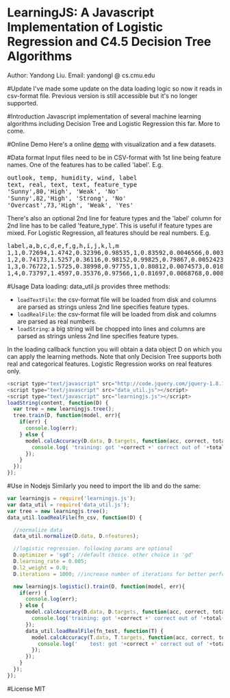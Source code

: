 LearningJS: A Javascript Implementation of Logistic Regression and C4.5 Decision Tree Algorithms
==========
Author: Yandong Liu. Email: yandongl @ cs.cmu.edu

#Update
I've made some update on the data loading logic so now it reads in csv-format file. Previous version is still accessible but it's no longer supported.

#Introduction
Javascript implementation of several machine learning algorithms including Decision Tree and Logistic Regression this far. More to come.

#Online Demo
Here's a online [demo](http://www.cs.cmu.edu/~yandongl/learningjs/decision-tree-demo.html) with visualization and a few datasets.

#Data format
Input files need to be in CSV-format with 1st line being feature names. One of the features has to be called 'label'. E.g.  
<pre>
outlook, temp, humidity, wind, label
text, real, text, text, feature_type
'Sunny',80,'High', 'Weak', 'No'
'Sunny',82,'High', 'Strong', 'No'
'Overcast',73,'High', 'Weak', 'Yes' 
</pre>
There's also an optional 2nd line for feature types and the 'label' column for 2nd line has to be called 'feature_type'. This is useful if feature types are mixed. For Logistic Regression, all features should be real numbers. E.g.
<pre>
label,a,b,c,d,e,f,g,h,i,j,k,l,m
1,1,0.72694,1.4742,0.32396,0.98535,1,0.83592,0.0046566,0.0039465,0.04779,0.12795,0.016108,0.0052323
1,2,0.74173,1.5257,0.36116,0.98152,0.99825,0.79867,0.0052423,0.0050016,0.02416,0.090476,0.0081195,0.002708
1,3,0.76722,1.5725,0.38998,0.97755,1,0.80812,0.0074573,0.010121,0.011897,0.057445,0.0032891,0.00092068
1,4,0.73797,1.4597,0.35376,0.97566,1,0.81697,0.0068768,0.0086068,0.01595,0.065491,0.0042707,0.0011544
</pre>


#Usage
Data loading: data_util.js provides three methods:

 * `loadTextFile`: the csv-format file will be loaded from disk and columns are parsed as strings unless 2nd line specifies feature types.
 * `loadRealFile`: the csv-format file will be loaded from disk and columns are parsed as real numbers.
 * `loadString`: a big string will be chopped into lines and columns are parsed as strings unless 2nd line specifies feature types.

In the loading callback function you will obtain a data object D on which you can apply the learning methods. Note that only Decision Tree supports both real and categorical features. Logistic Regression works on real features only.  


```javascript
<script type="text/javascript" src="http://code.jquery.com/jquery-1.8.1.min.js"></script>
<script type="text/javascript" src="data_util.js"></script>
<script type="text/javascript" src="learningjs.js"></script>
loadString(content, function(D) {
  var tree = new learningjs.tree();
  tree.train(D, function(model, err){
    if(err) {
      console.log(err);
    } else {
      model.calcAccuracy(D.data, D.targets, function(acc, correct, total){
        console.log( 'training: got '+correct +' correct out of '+total+' examples. accuracy:'+(acc*100.0).toFixed(2)+'%');
      });
    }
  });
}); 
```

#Use in Nodejs
Similarly you need to import the lib and do the same:

```javascript 
var learningjs = require('learningjs.js');
var data_util = require('data_util.js');
var tree = new learningjs.tree();
data_util.loadRealFile(fn_csv, function(D) {

  //normalize data
  data_util.normalize(D.data, D.nfeatures); 

  //logistic regression. following params are optional
  D.optimizer = 'sgd'; //default choice. other choice is 'gd'
  D.learning_rate = 0.005;
  D.l2_weight = 0.0;
  D.iterations = 1000; //increase number of iterations for better performance

  new learningjs.logistic().train(D, function(model, err){
    if(err) {
      console.log(err);
    } else {
      model.calcAccuracy(D.data, D.targets, function(acc, correct, total){
        console.log('training: got '+correct +' correct out of '+total+' examples. accuracy:'+(acc*100.0).toFixed(2)+'%');
      });
      data_util.loadRealFile(fn_test, function(T) {
        model.calcAccuracy(T.data, T.targets, function(acc, correct, total){
          console.log('    test: got '+correct +' correct out of '+total+' examples. accuracy:'+(acc*100.0).toFixed(2)+'%');
        });
      });
    }
  });
}); 
```

#License
MIT

